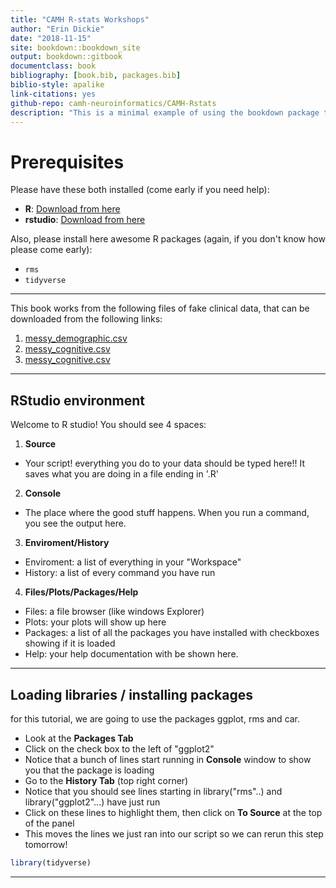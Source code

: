 ```yaml
--- 
title: "CAMH R-stats Workshops"
author: "Erin Dickie"
date: "2018-11-15"
site: bookdown::bookdown_site
output: bookdown::gitbook
documentclass: book
bibliography: [book.bib, packages.bib]
biblio-style: apalike
link-citations: yes
github-repo: camh-neuroinformatics/CAMH-Rstats
description: "This is a minimal example of using the bookdown package to write a book. The output format for this example is bookdown::gitbook."
---
```


# Prerequisites

Please have these both installed (come early if you need help):

* **R**: [Download from here](https://cran.r-project.org/)
* **rstudio**: [Download from here](https://www.rstudio.com/products/RStudio/#Desktop)

Also, please install here awesome R packages (again, if you don't know how please come early):

* `rms` 
* `tidyverse`

--------

This book works from the following files of fake clinical data, that can be downloaded from the following links:


1. [messy_demographic.csv](https://raw.githubusercontent.com/CAMH-SCWG/example-party/master/messy_data/messy_demographic.csv)
2. [messy_cognitive.csv](https://raw.githubusercontent.com/CAMH-SCWG/example-party/master/messy_data/messy_cognitive.csv)
2. [messy_cognitive.csv](https://raw.githubusercontent.com/CAMH-SCWG/example-party/master/messy_data/messy_cognitive.csv)

---------

## RStudio environment



Welcome to R studio! You should see 4 spaces:

1. **Source**
  * Your script! everything you do to your data should be typed here!! It saves what you are
  doing in a file ending in '.R'
2. **Console**
  * The place where the good stuff happens. When you run a command, you see the output here.
3. **Enviroment/History**
  * Enviroment: a list of everything in your "Workspace"
  * History: a list of every command you have run
4. **Files/Plots/Packages/Help**
  * Files: a file browser (like windows Explorer)
  * Plots: your plots will show up here
  * Packages: a list of all the packages you have installed with checkboxes showing if it is loaded
  * Help: your help documentation with be shown here.

----------

## Loading libraries / installing packages 


for this tutorial, we are going to use the packages ggplot, rms and car.

+ Look at the **Packages Tab**
+ Click on the check box to the left of "ggplot2"
+ Notice that a bunch of lines start running in **Console** window to show you that the package is loading
+ Go to the **History Tab** (top right corner)
+ Notice that you should see lines starting in library("rms"..) and library("ggplot2"...) have just run
+ Click on these lines to highlight them, then click on **To Source** at the top of the panel
+ This moves the lines we just ran into our script so we can rerun this step tomorrow!


```r
library(tidyverse)
```

--------
